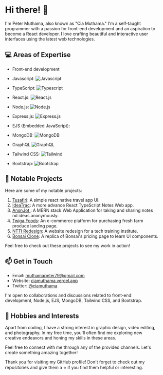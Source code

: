 # Hi there! 👋

I'm Peter Muthama, also known as "Cia Muthama." I'm a self-taught programmer with a passion for front-end development and an aspiration to become a React developer. I love crafting beautiful and interactive user interfaces using the latest web technologies.

## 💻 Areas of Expertise

- Front-end development
  
- Javascript:
![Javascript](https://upload.wikimedia.org/wikipedia/commons/thumb/9/99/Unofficial_JavaScript_logo_2.svg/24px-Unofficial_JavaScript_logo_2.svg.png)

- TypeScript:
![Typescript](https://upload.wikimedia.org/wikipedia/commons/thumb/4/4c/Typescript_logo_2020.svg/24px-Typescript_logo_2020.svg.png)
 
- React.js:
![React.js](https://upload.wikimedia.org/wikipedia/commons/thumb/a/a7/React-icon.svg/24px-React-icon.svg.png)

- Node.js:
![Node.js](https://upload.wikimedia.org/wikipedia/commons/thumb/d/d9/Node.js_logo.svg/24px-Node.js_logo.svg.png)

- Express.js:
![Express.js](https://upload.wikimedia.org/wikipedia/commons/thumb/6/64/Expressjs.png/24px-Expressjs.png)

- EJS (Embedded JavaScript):

- MongoDB:
![MongoDB](https://upload.wikimedia.org/wikipedia/commons/thumb/9/93/MongoDB_Logo.svg/24px-MongoDB_Logo.svg.png)

- GraphQL
![GraphQL](https://upload.wikimedia.org/wikipedia/commons/thumb/1/17/GraphQL_Logo.svg/24px-GraphQL_Logo.svg.png)

- Tailwind CSS:
![Tailwind](https://upload.wikimedia.org/wikipedia/commons/thumb/d/d5/Tailwind_CSS_Logo.svg/24px-Tailwind_CSS_Logo.svg.png)

- Bootstrap:
![Bootstrap](https://upload.wikimedia.org/wikipedia/commons/thumb/b/b2/Bootstrap_logo.svg/24px-Bootstrap_logo.svg.png)



## 🌟 Notable Projects

Here are some of my notable projects:

1. [Tusafiri](https://github.com/Ciamuthama/tusafiri): A simple react native travel app UI.  
2.  [IdeaTrac](https://ideatrac.vercel.app/): A more advance React TypeScript Notes Web app. 
3. [AnonJot ](https://anonjot.vercel.app/): A MERN stack Web Application for taking and sharing notes nd ideas anonymously. 
4. [Twiga Foods](https://twiga-foods.vercel.app/): An e-commerce platform for purchasing fresh farm produce landing page.
5. [NTTI Redesign](https://ntti-redesign.vercel.app/): A website redesign for a tech training institute.
6. [Bonsai Clone](https://bonsai-clone.vercel.app/): A replica of Bonsai's pricing page to learn UI components.

Feel free to check out these projects to see my work in action!

## 📫 Get in Touch

- Email: muthamapeter79@gmail.com
- Website: [ciamuthama.vercel.app](http://ciamuthama.vercel.app)
- Twitter: [@ciamuthama](https://twitter.com/ciamuthama)

I'm open to collaborations and discussions related to front-end development, Node.js, EJS, MongoDB, Tailwind CSS, and Bootstrap.

## 🎨 Hobbies and Interests

Apart from coding, I have a strong interest in graphic design, video editing, and photography. In my free time, you'll often find me exploring new creative endeavors and honing my skills in these areas.

Feel free to connect with me through any of the provided channels. Let's create something amazing together!

Thank you for visiting my GitHub profile! Don't forget to check out my repositories and give them a ⭐️ if you find them helpful or interesting.

